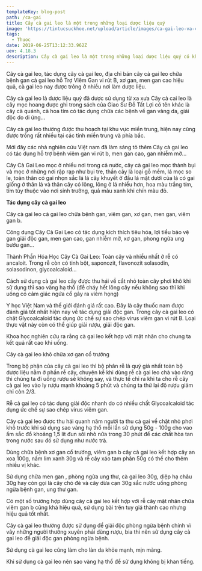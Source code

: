 ```yaml
---
templateKey: blog-post
path: /ca-gai
title: Cây cà gai leo là một trong những loại dược liệu quý
image: 'https://tintucsuckhoe.net/upload/article/images/ca-gai-leo-va-cong-dung-cua-no(1).jpg' 
tags:
  - Thuoc
date: 2019-06-25T13:12:33.962Z
uev: 4.18.3
description: Cây cà gai leo là một trong những loại dược liệu quý có khả năng chữa viêm gan b, men gan cao, gan nhiễm mỡ rất hiệu quả.
---
```


Cây cà gai leo, tác dụng cây cà gai leo, địa chỉ bán cây cà gai leo chữa bệnh gan cà gai leo hỗ Trợ Viêm Gan vi rút B, xơ gan, men gan cao hiệu quả, cà gai leo nay được trông ở nhiều nơi làm dược liệu.

Cây cà gai leo là dược liệu quý đã dược sử dụng từ xa xưa Cây cà cai leo  là cây mọc hoang được ghi trong sách của Giao Sư Đỗ Tất Lợi có tên khác là cây cà quánh, cà hoa tím có tác dụng chữa các bệnh về gan vàng da, giải độc do di ứng…

Cây cà gai leo thường được thu hoạch tại khu vực miền trung, hiện nay cũng được trồng rất nhiều tại các tỉnh miền trung và phía bắc.

Mới đây các nhà nghiên cứu Việt nam đã làm sáng tỏ thêm Cây cà gai leo có tác dụng hỗ trợ bệnh viêm gan vi rút b, men gan cao, gan nhiễm mỡ…

Cây Cà Gai Leo mọc ở nhiều nơi trong cả nước, cây cà gai leo mọc thành bụi và mọc ở những nơi rập rạp như bụi tre, thần cây là loại gỗ mềm, lá mọc so le, toàn thân có gai nhọn sắc lá lá cây khuyết  ở đầu lá mặt dưới của lá có gai giống ở thân lá và thân cây có lông, lông ở lá nhiều hơn, hoa màu trắng tím, tím tùy thuộc vào nơi sinh trưởng, quả màu xanh khi chín màu đỏ.

**Tác dụng cây cà gai leo**

Cây cà gai leo cà gai leo chữa bệnh gan, viêm gan, xơ gan, men gan, viêm gan b.

Công dụng Cây Cà Gai Leo có tác dụng kích thích tiêu hóa, lợi tiểu bảo vệ gan giải độc gan, men gan cao, gan nhiễm mỡ, xơ gan, phong ngừa ung bướu gan...

Thành Phần Hóa Học Cây Cà Gai Leo: Toàn cây và nhiều nhất ở rễ có ancaloit. Trong rễ còn có tinh bột, saponozit, flavonozit solasodin, solasodinon, glycoalcaloid...

Cách sử dụng cà gai leo cây được thu hái về cắt nhỏ toàn cây phơi khô khi sử dụng thì sao vàng hạ thổ (để cháy hết lông cây nếu không sao thì khi uống có cảm giác ngứa cổ gây ra viêm họng)

Y học Việt Nam và thế giới đánh giá rất cao. Đây là cây thuốc nam được đánh giá tốt nhất hiện nay về tác dụng giải độc gan. Trong cây cà gai leo có chât Glycoalcaloid tác dụng ức chế sự sao chép  virus viêm gan vi rút B. Loại thực vật này còn có thể giúp giải rượu, giải độc gan.

Khoa học nghiên cứu ra rằng cà gai leo kết hợp với mật nhân cho chung ta kết quả rất cao khi uống.

Cây cà gai leo khô chữa xơ gan cổ trướng

Trong bộ phận của cây cà gai leo thì bộ phân rễ là quý giá nhất toàn bộ dược liệu nằm ở phần rễ cây, chuyện kể khi dùng rễ cà gai leo chà vào răng thì chúng ta đi uống rượu sẽ không say, và thực tế chỉ ra khi ta cho rễ cây cà gai leo vào ly rượu mạnh khoảng 5 phút và chúng ta thử lại độ rượu giảm chỉ còn 2/3.

Rễ cà gai leo có tác dụng giải độc nhanh do có nhiều chất Glycoalcaloid tác dụng ức chế sự sao chép  virus viêm gan.

Cây cà gai leo được thu hái quanh năm người ta thu cà gai về chặt nhỏ phơi khô trước khi sử dụng sao vàng hạ thổ mỗi lần sử dụng 50g - 100g cho vao ấm sắc đổ khoảng 1,5 lít đun sôi nhỏ nửa trong 30 phút để các chất hòa tan trong nước sau đó sử dụng như nước trà.

Dùng chữa bệnh xơ gan cổ trướng, viêm gan b cây cà gai leo kết hợp cây an xoa 100g, nấm lim xanh 30g và rễ cây xáo tam phân 50g có thể cho thêm nhiều vị khác.

Sử dụng chữa men gan , phòng ngừa ung thư, cà gai leo 30g, diệp hạ châu 30g hay còn gọi là cây chó đẻ và cây dừa cạn 30g sắc nước uống phòng ngừa bệnh gan, ung thư gan.

Có một số trường hợp dùng cây cà gai leo kết hợp với rễ cây mật nhân chữa viêm gan b cũng khá hiệu quả, sử dụng bài trên tuy giá thành cao nhưng hiệu quả tốt nhất.

Cây cà gai leo thường được sử dụng để giải độc phòng ngừa bệnh chính vì vây những người thường xuyên phải dùng rượu, bia thì nên sử dụng cây cà gai leo để giải độc gan phòng ngừa bệnh.

Sử dụng cà gai leo cũng làm cho làn da khỏe mạnh, mịn màng.

Khi sử dụng cà gai leo nên sao vàng hạ thổ để sử dụng không bị khan tiếng.